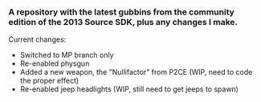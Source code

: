 ### A repository with the latest gubbins from the community edition of the 2013 Source SDK, plus any changes I make.

Current changes:
- Switched to MP branch only
- Re-enabled physgun
- Added a new weapon, the "Nullifactor" from P2CE (WIP, need to code the proper effect)
- Re-enabled jeep headlights (WIP, still need to get jeeps to spawn)
